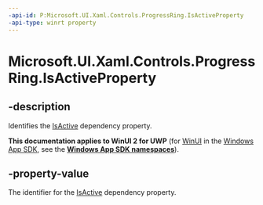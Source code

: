 ```yaml
---
-api-id: P:Microsoft.UI.Xaml.Controls.ProgressRing.IsActiveProperty
-api-type: winrt property
---
```


# Microsoft.UI.Xaml.Controls.ProgressRing.IsActiveProperty

<!--
public static Windows.UI.Xaml.DependencyProperty IsActiveProperty { get; }
-->

## -description

Identifies the [IsActive](progressring_isactive.md) dependency property.

**This documentation applies to WinUI 2 for UWP** (for [WinUI](/windows/apps/winui/winui3/) in the [Windows App SDK](/windows/apps/windows-app-sdk/), see the **[Windows App SDK namespaces](/windows/windows-app-sdk/api/winrt/)**).

## -property-value

The identifier for the [IsActive](progressring_isactive.md) dependency property.
